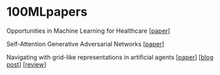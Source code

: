 # 100MLpapers

Opportunities in Machine Learning for Healthcare [[paper](https://arxiv.org/abs/1806.00388)]

Self-Attention Generative Adversarial Networks [[paper](https://arxiv.org/abs/1805.08318)]

Navigating with grid-like representations in artificial agents [[paper](https://www.nature.com/articles/d41586-018-05133-w)] [[blog post](https://deepmind.com/blog/grid-cells/)] [[review](https://f1000.com/prime/733198068?key=nvlnlWetE8dlZTy)]
